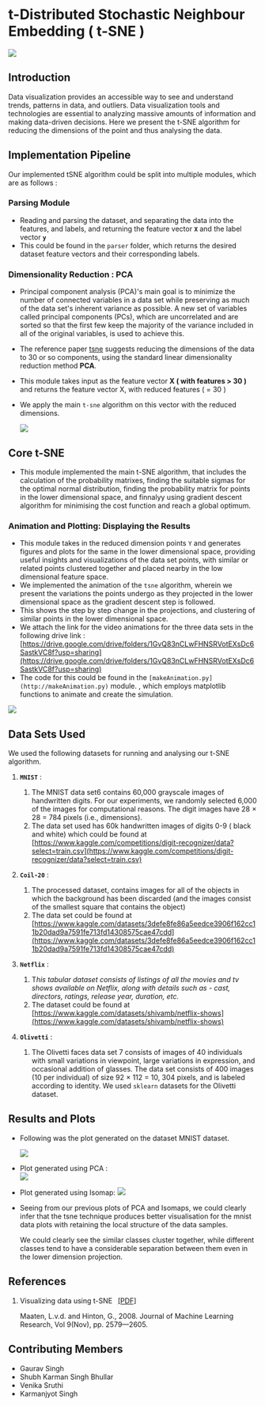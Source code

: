 # t-Distributed Stochastic Neighbour Embedding ( t-SNE )

![](https://github.com/KarmanjyotSingh/tsne/blob/main/images/showgif.gif)

## Introduction

Data visualization provides an accessible way to see and understand trends, patterns in data, and outliers. Data visualization tools and technologies are essential to analyzing massive amounts of information and making data-driven decisions. Here we present the t-SNE algorithm for reducing the dimensions of the point and thus analysing the data.

## Implementation Pipeline

Our implemented tSNE algorithm could be split into multiple modules, which are as follows : 

### Parsing Module

- Reading and parsing the dataset, and separating the data into the features, and labels, and returning the feature vector **`X`** and the label vector **`y`**
- This could be found in the `parser` folder, which returns the desired dataset feature vectors and their corresponding labels.

### Dimensionality Reduction : PCA

- Principal component analysis (PCA)'s main goal is to minimize the number of connected variables in a data set while preserving as much of the data set's inherent variance as possible. A new set of variables called principal components (PCs), which are uncorrelated and are sorted so that the first few keep the majority of the variance included in all of the original variables, is used to achieve this.
- The reference paper [tsne](https://www.jmlr.org/papers/volume9/vandermaaten08a/vandermaaten08a.pdf) suggests reducing the dimensions of the data to 30 or so components, using the standard linear dimensionality reduction method **PCA**.
- This module takes input as the feature vector **X ( with features > 30 )** and returns the feature vector X, with reduced features ( = 30 )
- We apply the main `t-sne` algorithm on this vector with the reduced dimensions.

    ![](https://miro.medium.com/max/700/1*DaS7uxlKKN3sqTysF-Z0pw.gif)

## Core t-SNE

- This module implemented the main t-SNE algorithm, that includes the calculation of the probability matrixes, finding the suitable sigmas for the optimal normal distribution, finding the probability matrix for points in the lower dimensional space, and finnalyy using gradient descent algorithm for minimising the cost function and reach a global optimum.

### Animation and Plotting: Displaying the Results

- This module takes in the reduced dimension points `Y` and generates figures and plots for the same in the lower dimensional space, providing useful insights and visualizations of the data set points, with similar or related points clustered together and placed nearby in the low dimensional feature space.
- We implemented the animation of the `tsne` algorithm, wherein we present the variations the points undergo as they projected in the lower dimensional space as the gradient descent step is followed.
- This shows the step by step change in the projections, and clustering of similar points in the lower dimensional space.
- We attach the link for the video animations for the three data sets in the following drive link : [https://drive.google.com/drive/folders/1GvQ83nCLwFHNSRVotEXsDc6SastkVC8f?usp=sharing](https://drive.google.com/drive/folders/1GvQ83nCLwFHNSRVotEXsDc6SastkVC8f?usp=sharing)
- The code for this could be found in the `[makeAnimation.py](http://makeAnimation.py)` module. , which employs matplotlib functions to animate and create the simulation.


<img src="./images/pipeline.png">

## Data Sets Used 

We used the following datasets for running and analysing our t-SNE algorithm.

1. **`MNIST`** :
    1. The MNIST data set6 contains 60,000 grayscale images of handwritten digits. For our experiments, we randomly selected 6,000 of the images for computational reasons. The digit images have 28 × 28 = 784 pixels (i.e., dimensions). 
    2. The data set used has 60k handwritten images of digits 0-9 ( black and white) which could be found at [https://www.kaggle.com/competitions/digit-recognizer/data?select=train.csv](https://www.kaggle.com/competitions/digit-recognizer/data?select=train.csv)

2. **`Coil-20`** :
    1. The processed dataset, contains images for all of the objects in which the background has been discarded (and the images consist of the smallest square that contains the object)
    2. The data set could be found at [https://www.kaggle.com/datasets/3defe8fe86a5eedce3906f162cc11b20dad9a7591fe713fd14308575cae47cdd](https://www.kaggle.com/datasets/3defe8fe86a5eedce3906f162cc11b20dad9a7591fe713fd14308575cae47cdd)

3. **`Netflix`** :
    1. T*his tabular dataset consists of listings of all the movies and tv shows available on Netflix, along with details such as - cast, directors, ratings, release year, duration, etc.*
    2. The dataset could be found at [https://www.kaggle.com/datasets/shivamb/netflix-shows](https://www.kaggle.com/datasets/shivamb/netflix-shows)

4. **`Olivetti`** : 
    1.   The Olivetti faces data set 7 consists of images of 40 individuals with small variations in viewpoint, large variations in expression, and occasional addition of glasses. The data set consists of 400 images (10 per individual) of size 92 × 112 = 10, 304 pixels, and is labeled according to identity. We used `sklearn` datasets for the Olivetti dataset.

## Results and Plots 

- Following was the plot generated on the dataset MNIST dataset.

    <img src="./images/mnist_tsne.jpeg">

- Plot generated using PCA :   
    <img src="./images/mnist_pca.png">
- Plot generated using Isomap:
    <img src="./images/mnist_isomap.png"> 

- Seeing from our previous plots of PCA and Isomaps, we could clearly infer that the tsne technique produces better visualisation for the mnist data plots with retaining the local structure of the data samples. 

    We could clearly see the similar classes cluster together, while different classes tend to have a considerable separation between them even in the lower dimension projection.


## References 

1. Visualizing data using t-SNE  <a href="https://www.jmlr.org/papers/volume9/vandermaaten08a/vandermaaten08a.pdf">[PDF]</a>

    Maaten, L.v.d. and Hinton, G., 2008. Journal of Machine Learning Research, Vol 9(Nov), pp. 2579—2605.

## Contributing Members 

- Gaurav Singh
- Shubh Karman Singh Bhullar
- Venika Sruthi 
- Karmanjyot Singh